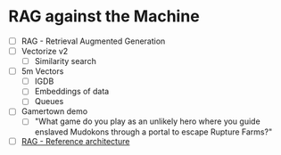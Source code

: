 # RAG against the Machine

- [ ] RAG - Retrieval Augmented Generation
- [ ] Vectorize v2
  - [ ] Similarity search
- [ ] 5m Vectors
  - [ ] IGDB
  - [ ] Embeddings of data
  - [ ] Queues
- [ ] Gamertown demo
  - [ ] "What game do you play as an unlikely hero where you guide enslaved Mudokons through a portal to escape Rupture Farms?"
- [ ] [RAG - Reference architecture](https://developers.cloudflare.com/reference-architecture/diagrams/ai/ai-rag/)
